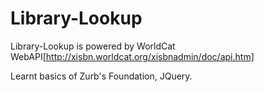 # Library-Lookup

Library-Lookup is powered by WorldCat WebAPI[http://xisbn.worldcat.org/xisbnadmin/doc/api.htm]

Learnt basics of Zurb's Foundation, JQuery.

